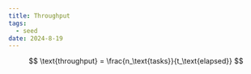 ```yaml
---
title: Throughput
tags:
  - seed
date: 2024-8-19
---
```

$$
\text{throughput} = \frac{n_\text{tasks}}{t_\text{elapsed}}
$$